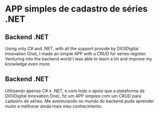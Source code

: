 # APP simples de cadastro de séries .NET

## Backend .NET

Using only C# and .NET, with all the support provide by DIO(Digital Innovation One), I made an simple APP with a CRUD for series register. Venturing into the backend world I was able to learn a lot and improve my knowledge even more.


## Backend .NET

Utilizando apenas C# e .NET, e com todo o apoio que a plataforma da DIO(Digital Innovation One), fiz um APP simples com um CRUD para cadastro de séries. Me aventurando no mundo do backend pude aprender muito e melhorar ainda mais meu conhecimento.
